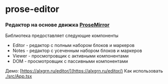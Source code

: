 # prose-editor
### Редактор на основе движка [ProseMirror](https://prosemirror.net/)

Библиотека предоставляет следующие компоненты
* Editor - редактор с полным набором блоков и маркеров
* Notes - редактор с усеченным набором блоков и маркеров
* Viewer - просмотровщик с активными компонентами
* DOM - просмотровщик с пассивными компонентами

Демо: [https://alxgrn.ru/editor/](https://alxgrn.ru/editor/)
Как использовать [./src/App.tsx](./src/App.tsx)